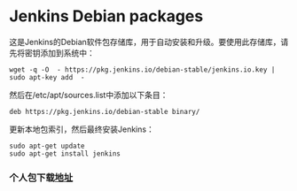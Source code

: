 # Jenkins Debian packages

这是Jenkins的Debian软件包存储库，用于自动安装和升级。要使用此存储库，请先将密钥添加到系统中：

```
wget -q -O  - https://pkg.jenkins.io/debian-stable/jenkins.io.key | sudo apt-key add  -
```
然后在/etc/apt/sources.list中添加以下条目：
```
deb https://pkg.jenkins.io/debian-stable binary/
```
更新本地包索引，然后最终安装Jenkins：
```
sudo apt-get update 
sudo apt-get install jenkins
```

### 个人包下载[地址](https://pkg.jenkins.io/debian-stable/)
